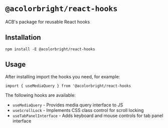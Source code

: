 # `@acolorbright/react-hooks`

ACB's package for reusable React hooks

## Installation

`npm install -E @acolorbright/react-hooks`

## Usage

After installing import the hooks you need, for example:

`import { useMediaQuery } from '@acolorbright/react-hooks`

The following hooks are available:

- `useMediaQuery` - Provides media query interface to JS
- `useScrollLock` - Implements CSS class control for scroll locking
- `useTabPanelInterface` - Adds keyboard and mouse controls for tab panel interface
